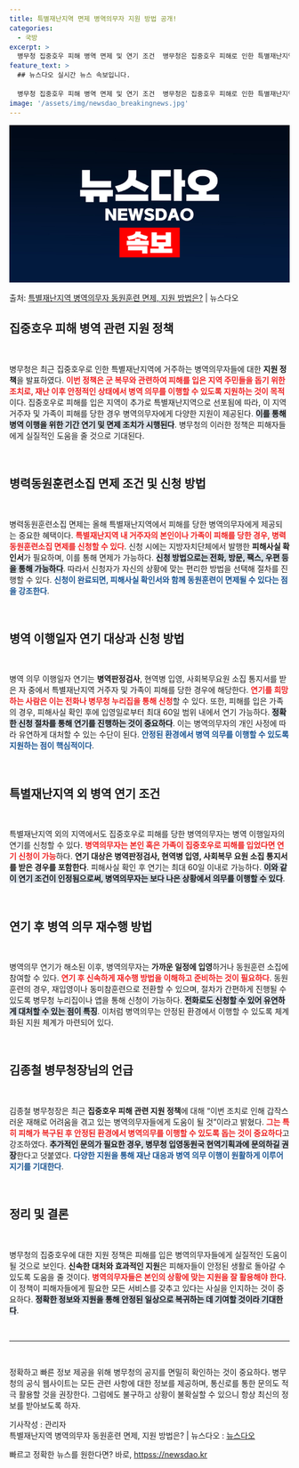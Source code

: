 ```yaml
---
title: 특별재난지역 면제 병역의무자 지원 방법 공개!
categories:
  - 국방
excerpt: >
  병무청 집중호우 피해 병역 면제 및 연기 조건  병무청은 집중호우 피해로 인한 특별재난지역 병역의무자에 대해…
feature_text: >
  ## 뉴스다오 실시간 뉴스 속보입니다.

  병무청 집중호우 피해 병역 면제 및 연기 조건  병무청은 집중호우 피해로 인한 특별재난지역 병역의무자에 대해…
image: '/assets/img/newsdao_breakingnews.jpg'
---
```


![뉴스다오 속보](/assets/img/newsdao_breakingnews.jpg)

<p>출처: <a href="httpss://newsdao.kr/5066" rel="dofollow">특별재난지역 병역의무자 동원훈련 면제, 지원 방법은?</a> | 뉴스다오</p>

<h2 data-ke-size="size26">집중호우 피해 병역 관련 지원 정책</h2>

<p data-ke-size="size16">&nbsp;</p>

병무청은 최근 집중호우로 인한 특별재난지역에 거주하는 병역의무자들에 대한 <b>지원 정책</b>을 발표하였다. <b><span style="color: #ee2323;">이번 정책은 군 복무와 관련하여 피해를 입은 지역 주민들을 돕기 위한 조치로, 재난 이후 안정적인 상태에서 병역 의무를 이행할 수 있도록 지원하는 것이 목적</span></b>이다. 집중호우로 피해를 입은 지역이 추가로 특별재난지역으로 선포됨에 따라, 이 지역 거주자 및 가족이 피해를 당한 경우 병역의무자에게 다양한 지원이 제공된다. <b><span style="background-color: #21538527;">이를 통해 병역 이행을 위한 기간 연기 및 면제 조치가 시행된다</span></b>. 병무청의 이러한 정책은 피해자들에게 실질적인 도움을 줄 것으로 기대된다.

<p data-ke-size="size16">&nbsp;</p>

<h2 data-ke-size="size26">병력동원훈련소집 면제 조건 및 신청 방법</h2>

<p data-ke-size="size16">&nbsp;</p>

병력동원훈련소집 면제는 올해 특별재난지역에서 피해를 당한 병역의무자에게 제공되는 중요한 혜택이다. <b><span style="color: #ee2323;">특별재난지역 내 거주자의 본인이나 가족이 피해를 당한 경우, 병력동원훈련소집 면제를 신청할 수 있다</span></b>. 신청 시에는 지방자치단체에서 발행한 <b>피해사실 확인서</b>가 필요하며, 이를 통해 면제가 가능하다. <b><span style="background-color: #21538527;">신청 방법으로는 전화, 방문, 팩스, 우편 등을 통해 가능하다</span></b>. 따라서 신청자가 자신의 상황에 맞는 편리한 방법을 선택해 절차를 진행할 수 있다. <b><span style="color: #1a5490;">신청이 완료되면, 피해사실 확인서와 함께 동원훈련이 면제될 수 있다는 점을 강조한다</span></b>.

<p data-ke-size="size16">&nbsp;</p>

<h2 data-ke-size="size26">병역 이행일자 연기 대상과 신청 방법</h2>

<p data-ke-size="size16">&nbsp;</p>

병역 의무 이행일자 연기는 <b>병역판정검사</b>, 현역병 입영, 사회복무요원 소집 통지서를 받은 자 중에서 특별재난지역 거주자 및 가족이 피해를 당한 경우에 해당한다. <b><span style="color: #ee2323;">연기를 희망하는 사람은 이는 전화나 병무청 누리집을 통해 신청</span></b>할 수 있다. 또한, 피해를 입은 가족의 경우, 피해사실 확인 후에 입영일로부터 최대 60일 범위 내에서 연기 가능하다. <b><span style="background-color: #21538527;">정확한 신청 절차를 통해 연기를 진행하는 것이 중요하다</span></b>. 이는 병역의무자의 개인 사정에 따라 유연하게 대처할 수 있는 수단이 된다. <b><span style="color: #1a5490;">안정된 환경에서 병역 의무를 이행할 수 있도록 지원하는 점이 핵심적이다</span></b>.

<p data-ke-size="size16">&nbsp;</p>

<h2 data-ke-size="size26">특별재난지역 외 병역 연기 조건</h2>

<p data-ke-size="size16">&nbsp;</p>

특별재난지역 외의 지역에서도 집중호우로 피해를 당한 병역의무자는 병역 이행일자의 연기를 신청할 수 있다. <b><span style="color: #ee2323;">병역의무자는 본인 혹은 가족이 집중호우로 피해를 입었다면 연기 신청이 가능</span></b>하다. <b>연기 대상은 병역판정검사, 현역병 입영, 사회복무 요원 소집 통지서를 받은 경우를 포함한다</b>. 피해사실 확인 후 연기는 최대 60일 이내로 가능하다. <b><span style="background-color: #21538527;">이와 같이 연기 조건이 인정됨으로써, 병역의무자는 보다 나은 상황에서 의무를 이행할 수 있다</span></b>.

<p data-ke-size="size16">&nbsp;</p>

<h2 data-ke-size="size26">연기 후 병역 의무 재수행 방법</h2>

<p data-ke-size="size16">&nbsp;</p>

병역의무 연기가 해소된 이후, 병역의무자는 <b>가까운 일정에 입영</b>하거나 동원훈련 소집에 참여할 수 있다. <b><span style="color: #ee2323;">연기 후 신속하게 재수행 방법을 이해하고 준비하는 것이 필요하다</span></b>. 동원훈련의 경우, 재입영이나 동미참훈련으로 전환할 수 있으며, 절차가 간편하게 진행될 수 있도록 병무청 누리집이나 앱을 통해 신청이 가능하다. <b><span style="background-color: #21538527;">전화로도 신청할 수 있어 유연하게 대처할 수 있는 점이 특징</span></b>. 이처럼 병역의무는 안정된 환경에서 이행할 수 있도록 체계화된 지원 체계가 마련되어 있다.

<p data-ke-size="size16">&nbsp;</p>

<h2 data-ke-size="size26">김종철 병무청장님의 언급</h2>

<p data-ke-size="size16">&nbsp;</p>

김종철 병무청장은 최근 <b>집중호우 피해 관련 지원 정책</b>에 대해 “이번 조치로 인해 갑작스러운 재해로 어려움을 겪고 있는 병역의무자들에게 도움이 될 것”이라고 밝혔다. <b><span style="color: #ee2323;">그는 특히 피해가 복구된 후 안정된 환경에서 병역의무를 이행할 수 있도록 돕는 것이 중요하다</span></b>고 강조하였다. <b><span style="background-color: #21538527;">추가적인 문의가 필요한 경우, 병무청 입영동원국 현역기획과에 문의하길 권장</span></b>한다고 덧붙였다. <b><span style="color: #1a5490;">다양한 지원을 통해 재난 대응과 병역 의무 이행이 원활하게 이루어지기를 기대한다</span></b>.

<p data-ke-size="size16">&nbsp;</p>

<h2 data-ke-size="size26">정리 및 결론</h2>

<p data-ke-size="size16">&nbsp;</p>

병무청의 집중호우에 대한 지원 정책은 피해를 입은 병역의무자들에게 실질적인 도움이 될 것으로 보인다. <b>신속한 대처와 효과적인 지원</b>은 피해자들이 안정된 생활로 돌아갈 수 있도록 도움을 줄 것이다. <b><span style="color: #ee2323;">병역의무자들은 본인의 상황에 맞는 지원을 잘 활용해야 한다</span></b>. 이 정책이 피해자들에게 필요한 모든 서비스를 갖추고 있다는 사실을 인지하는 것이 중요하다. <b><span style="background-color: #21538527;">정확한 정보와 지원을 통해 안정된 일상으로 복귀하는 데 기여할 것이라 기대한다</span></b>.

<p data-ke-size="size16">&nbsp;</p>

<hr>

<p data-ke-size="size16">&nbsp;</p>

정확하고 빠른 정보 제공을 위해 병무청의 공지를 면밀히 확인하는 것이 중요하다. 병무청의 공식 웹사이트는 모든 관련 사항에 대한 정보를 제공하며, 통신로를 통한 문의도 적극 활용할 것을 권장한다. 그럼에도 불구하고 상황이 불확실할 수 있으니 항상 최신의 정보를 받아보도록 하자. 

기사작성 : 관리자  
특별재난지역 병역의무자 동원훈련 면제, 지원 방법은? | 뉴스다오 : [뉴스다오](httpss://newsdao.kr/5066) 

빠르고 정확한 뉴스를 원한다면? 바로, <a href="httpss://newsdao.kr" rel="dofollow">httpss://newsdao.kr</a>


